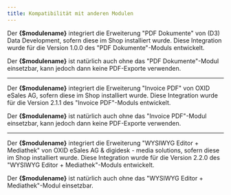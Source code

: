 ```yaml
---
title: Kompatibilität mit anderen Modulen
---
```


Der **{$modulename}** integriert die Erweiterung "PDF Dokumente" von (D3) Data Development, sofern diese im Shop installiert wurde. Diese Integration wurde für die Version 1.0.0 des "PDF Dokumente"-Moduls entwickelt. 

Der **{$modulename}** ist natürlich auch ohne das "PDF Dokumente"-Modul einsetzbar, kann jedoch dann keine PDF-Exporte verwenden.

---

Der **{$modulename}** integriert die Erweiterung "Invoice PDF" von OXID eSales AG, sofern diese im Shop installiert wurde. Diese Integration wurde für die Version 2.1.1 des "Invoice PDF"-Moduls entwickelt. 

Der **{$modulename}** ist natürlich auch ohne das "Invoice PDF"-Modul einsetzbar, kann jedoch dann keine PDF-Exporte verwenden.

---

Der **{$modulename}** integriert die Erweiterung "WYSIWYG Editor + Mediathek" von OXID eSales AG & digidesk - media solutions, sofern diese im Shop installiert wurde. Diese Integration wurde für die Version 2.2.0 des "WYSIWYG Editor + Mediathek"-Moduls entwickelt. 

Der **{$modulename}** ist natürlich auch ohne das "WYSIWYG Editor + Mediathek"-Modul einsetzbar.